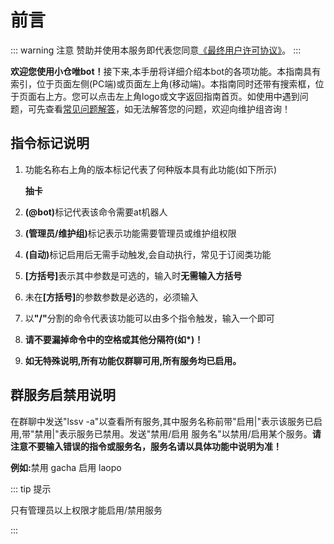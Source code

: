 # 前言

::: warning 注意
赞助并使用本服务即代表您同意[《最终用户许可协议》](/EULA)。
:::

<b>欢迎您使用小仓唯bot！</B>接下来,本手册将详细介绍本bot的各项功能。本指南具有索引，位于页面左侧(PC端)或页面左上角(移动端)。本指南同时还带有搜索框，位于页面右上方。您可以点击左上角logo或文字返回指南首页。如使用中遇到问题，可先查看[常见问题解答](/guide/commonquestion)，如无法解答您的问题，欢迎向维护组咨询！

## 指令标记说明

1. 功能名称右上角的版本标记代表了何种版本具有此功能(如下所示)

   <b>抽卡</B><Badge text="轻量" type="tip"/><Badge text="标准" type="tip"/><Badge text="豪华" type="tip"/> 

2. <b>(@bot)</b>标记代表该命令需要at机器人

3. <b>(管理员/维护组)</B>标记表示功能需要管理员或维护组权限

4. <b>(自动)</B>标记启用后无需手动触发,会自动执行，常见于订阅类功能

5. <b>[方括号]</b>表示其中参数是可选的，输入时<b>无需输入方括号</B>  

6. 未在<B>[方括号]</B>的参数参数是必选的，必须输入

7. 以<B>"/"</B>分割的命令代表该功能可以由多个指令触发，输入一个即可

8. <b>请不要漏掉命令中的空格或其他分隔符(如*)！</B>

9. <b>如无特殊说明,所有功能仅群聊可用,所有服务均已启用。</B>

## 群服务启禁用说明

在群聊中发送"lssv -a"以查看所有服务,其中服务名称前带"启用|"表示该服务已启用,带"禁用|"表示服务已禁用。发送"禁用/启用 服务名"以禁用/启用某个服务。<b>请注意不要输入错误的指令或服务名，服务名请以具体功能中说明为准！</B>

<b>例如:</b>禁用 gacha 启用 laopo

::: tip 提示
<p>只有管理员以上权限才能启用/禁用服务</p>
:::